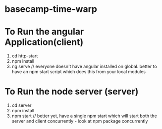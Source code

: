 # basecamp-time-warp

# To Run the angular Application(client)
1. cd http-start
2. npm install
3. ng serve // everyone doesn't have angular installed on global. better to have an npm start script which does this from your local modules

# To Run the node server (server)
1. cd server
2. npm install
3. npm start // better yet, have a single npm start which will start both the server and client concurrently - look at npm package concurrently

